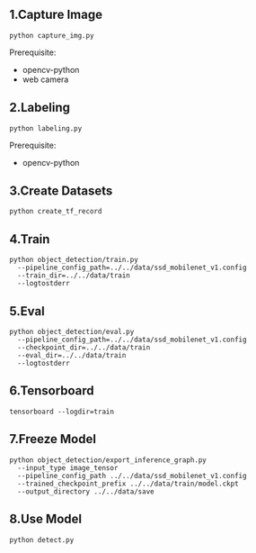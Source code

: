 ## 1.Capture Image

`python capture_img.py`

Prerequisite:
- opencv-python
- web camera

## 2.Labeling

`python labeling.py`

Prerequisite:
- opencv-python

## 3.Create Datasets

`python create_tf_record`

## 4.Train

```
python object_detection/train.py 
  --pipeline_config_path=../../data/ssd_mobilenet_v1.config 
  --train_dir=../../data/train 
  --logtostderr
```

## 5.Eval

```
python object_detection/eval.py
  --pipeline_config_path=../../data/ssd_mobilenet_v1.config
  --checkpoint_dir=../../data/train
  --eval_dir=../../data/train
  --logtostderr
```

## 6.Tensorboard

`tensorboard --logdir=train`

## 7.Freeze Model

```
python object_detection/export_inference_graph.py
  --input_type image_tensor
  --pipeline_config_path ../../data/ssd_mobilenet_v1.config
  --trained_checkpoint_prefix ../../data/train/model.ckpt
  --output_directory ../../data/save
```

## 8.Use Model

`python detect.py`
